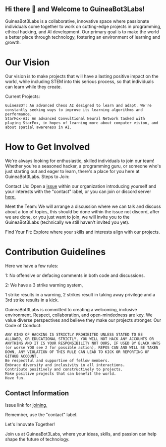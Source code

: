 ## Hi there 👋 and Welcome to GuineaBot3Labs!

GuineaBot3Labs is a collaborative, innovative space where passionate individuals come together to work on cutting-edge projects in programming, ethical hacking, and AI development. Our primary goal is to make the world a better place through technology, fostering an environment of learning and growth.

# Our Vision

Our vision is to make projects that will have a lasting positive impact on the world, while including STEM into this serious process, so that individuals can learn while they create.

Current Projects:

    GuineaBOT: An advanced Chess AI designed to learn and adapt. We're constantly seeking ways to improve its learning algorithms and performance.
    StarFox-AI: An advanced Convultional Neural Network tasked with playing StarFox, in hopes of learning more about computer vision, and about spatial awareness in AI. 

# How to Get Involved

We're always looking for enthusiastic, skilled individuals to join our team! Whether you're a seasoned hacker, a programming guru, or someone who's just starting out and eager to learn, there's a place for you here at GuineaBot3Labs.
Steps to Join:

Contact Us: Open a [issue][issue-link] within our organization introducing yourself and your interests with the "contact" label, or you can join or discord server [here.](https://discord.gg/z5raVHz35N)

Meet the Team: We will arrange a discussion where we can talk and discuss about a ton of topics, this should be done within the issue not discord, after we are done, or you just want to join, we will invite you to the GuineaBot3Labs (technically we still haven't invited you yet).

Find Your Fit: Explore where your skills and interests align with our projects.

# Contribution Guidelines

Here we have a few rules:

1: No offensive or defacing comments in both code and discussions.

2: We have a 3 strike warning system, 

1 strike results in a warning, 2 strikes result in taking away privilege and a 3rd strike results in a kick.

GuineaBot3Labs is committed to creating a welcoming, inclusive environment. Respect, collaboration, and open-mindedness are key. We value diverse perspectives and believe they make our projects stronger.
Our Code of Conduct:

    ANY KIND OF HACKING IS STRICTLY PROHIBITED UNLESS STATED TO BE ALLOWED, OR EDUCATIONAL STRICTLY, YOU WILL NOT HACK ANY ACCOUNTS OR ANYTHING AND IT IS YOUR RESPONSIBILITY NOT OURS, IF USED BY BLACK HATS (or worse YOU see 2 for possible action), REPOS CAN AND WILL BE TAKEN DOWN, ANY VIOLATION OF THIS RULE CAN LEAD TO KICK OR REPORTING OF GITHUB ACCOUNT.
    Be respectful and supportive of fellow members.
    Embrace diversity and inclusivity in all interactions.
    Contribute positively and constructively to projects.
    Make positive projects that can benefit the world.
    Have fun.

## Contact Information

Issue link for [joining.][issue-link]

Remember, use the "contact" label.

Let's Innovate Together!

Join us at GuineaBot3Labs, where your ideas, skills, and passion can help shape the future of technology.


[issue-link]: https://github.com/GuineaBot3Labs/join/issues/new
